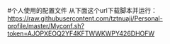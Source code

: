 #个人使用的配置文件
从下面这个url下载脚本并运行：
https://raw.githubusercontent.com/tztnuaji/Personal-profile/master/Myconf.sh?token=AJOPXEOQ2YF4KFTWWKWPY426DHOFW
